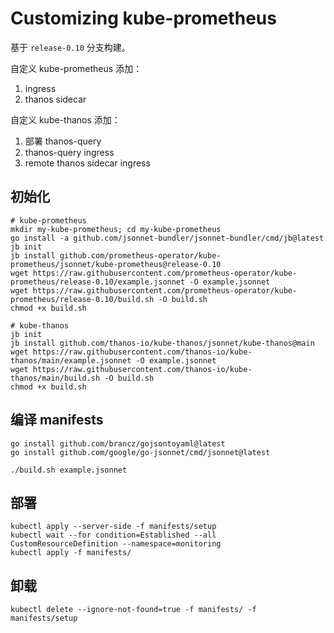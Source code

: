 # Customizing kube-prometheus
基于 `release-0.10` 分支构建。

自定义 kube-prometheus 添加：
1. ingress
2. thanos sidecar

自定义 kube-thanos 添加：
1. 部署 thanos-query
2. thanos-query ingress
3. remote thanos sidecar ingress

## 初始化

```shell
# kube-prometheus
mkdir my-kube-prometheus; cd my-kube-prometheus
go install -a github.com/jsonnet-bundler/jsonnet-bundler/cmd/jb@latest
jb init
jb install github.com/prometheus-operator/kube-prometheus/jsonnet/kube-prometheus@release-0.10
wget https://raw.githubusercontent.com/prometheus-operator/kube-prometheus/release-0.10/example.jsonnet -O example.jsonnet
wget https://raw.githubusercontent.com/prometheus-operator/kube-prometheus/release-0.10/build.sh -O build.sh
chmod +x build.sh

# kube-thanos
jb init
jb install github.com/thanos-io/kube-thanos/jsonnet/kube-thanos@main
wget https://raw.githubusercontent.com/thanos-io/kube-thanos/main/example.jsonnet -O example.jsonnet
wget https://raw.githubusercontent.com/thanos-io/kube-thanos/main/build.sh -O build.sh
chmod +x build.sh
```

## 编译 manifests

```shell
go install github.com/brancz/gojsontoyaml@latest
go install github.com/google/go-jsonnet/cmd/jsonnet@latest

./build.sh example.jsonnet
```

## 部署

```shell
kubectl apply --server-side -f manifests/setup
kubectl wait --for condition=Established --all CustomResourceDefinition --namespace=monitoring
kubectl apply -f manifests/
```

## 卸载

```shell
kubectl delete --ignore-not-found=true -f manifests/ -f manifests/setup
```